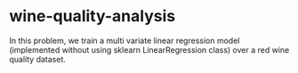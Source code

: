 # wine-quality-analysis

In this problem, we train a multi variate linear regression model (implemented without using sklearn LinearRegression class) over a 
red wine quality dataset. 
